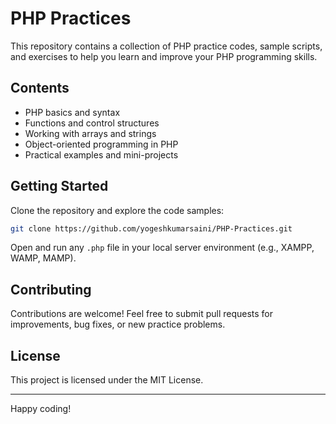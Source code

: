 # PHP Practices

This repository contains a collection of PHP practice codes, sample scripts, and exercises to help you learn and improve your PHP programming skills.

## Contents

- PHP basics and syntax
- Functions and control structures
- Working with arrays and strings
- Object-oriented programming in PHP
- Practical examples and mini-projects

## Getting Started

Clone the repository and explore the code samples:

```bash
git clone https://github.com/yogeshkumarsaini/PHP-Practices.git
```

Open and run any `.php` file in your local server environment (e.g., XAMPP, WAMP, MAMP).

## Contributing

Contributions are welcome! Feel free to submit pull requests for improvements, bug fixes, or new practice problems.

## License

This project is licensed under the MIT License.

---

Happy coding!